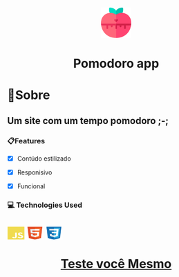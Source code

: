 <p align="center"><img src="pomodoro.png" width="70px" height="70px"></p>
<h1 align="center" ><b>Pomodoro app</b></h1><div>

<h1>🚀Sobre</h1>
    <h2>Um site com um tempo pomodoro ;-;</h2>
    
### 📋Features

- [x] Contúdo estilizado
- [x] Responisivo
- [x] Funcional
   
     
### 💻 Technologies Used 
 <div style="display: inline_block"><br>
  <img align="center" alt="Nelson-Js" height="30" width="40" src="https://raw.githubusercontent.com/devicons/devicon/master/icons/javascript/javascript-plain.svg">
  <img align="center" alt="Nelson-HTML" height="30" width="40" src="https://raw.githubusercontent.com/devicons/devicon/master/icons/html5/html5-original.svg">
  <img align="center" alt="Nelson-CSS" height="30" width="40" src="https://raw.githubusercontent.com/devicons/devicon/master/icons/css3/css3-original.svg">

</div>


    
    
<h1 align="center"><a href="https://nelson-dominici.github.io/Pomodoro-app/">Teste você Mesmo</a></p></h1>
    
